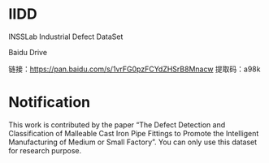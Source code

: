 # IIDD

INSSLab Industrial Defect DataSet

Baidu Drive

链接：https://pan.baidu.com/s/1vrFG0pzFCYdZHSrB8Mnacw 
提取码：a98k 

# Notification

This work is contributed by the paper “The Defect Detection and Classification of Malleable Cast Iron Pipe Fittings to
Promote the Intelligent Manufacturing of Medium or Small Factory”. You can only use this dataset for research purpose.
